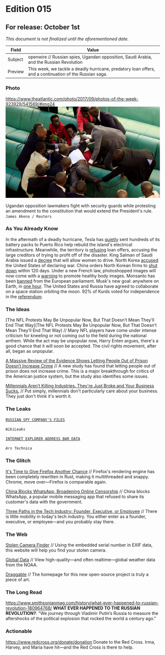 # Edition 015

## For release: October 1st

_This document is not finalized until the aforementioned date._

| Field | Value |
| ----- | ----- |
| Subject | openwire // Russian spies, Ugandan opposition, Saudi Arabia, and the Russian Revolution |
| Preview | This week, we tackle a deadly hurricane, predatory loan offers, and a continuation of the Russian saga. |

### Photo

https://www.theatlantic.com/photo/2017/09/photos-of-the-week-923929/541569/#img24
![uganda.jpg](uganda.jpg)

Ugandan opposition lawmakers fight with security guards while protesting an amendment to the constitution that would extend the President's rule.
`James Akena / Reuters`

### As You Already Know
In the aftermath of a deadly hurricane, Tesla has [quietly](https://www.ecowatch.com/tesla-batteries-puerto-rico-2490950539.html) sent hundreds of its battery packs to Puerto Rico help rebuild the island's electrical infrastructure. Meanwhile, the territory is [refusing](https://theintercept.com/2017/09/28/puerto-rico-rejects-loan-offers-accusing-hedge-funds-of-trying-to-profit-off-hurricanes/) loan offers, accusing the large creditors of trying to profit off of the disaster. King Salman of Saudi Arabia issued a [decree](https://english.alarabiya.net/en/News/gulf/2017/09/26/Saudi-Arabia-King-Salman-orders-driving-licenses-for-women.html) that will allow women to drive. North Korea [accused](http://www.bbc.com/news/world-asia-41391978) the United States of declaring war. China orders North Korean firms to [shut down](http://english.yonhapnews.co.kr/northkorea/2017/09/28/0401000000AEN20170928012000315.html) within 120 days. Under a new French law, photoshopped images will now come with a [warning](http://www.telegraph.co.uk/news/2017/09/30/photoshopped-images-come-warning-new-french-law/) to promote healthy body images. Monsanto has been [banned](https://www.theguardian.com/environment/2017/sep/28/monsanto-banned-from-european-parliament) from the European parliament. Musk's new goal: anywhere on Earth, in [one hour](https://www.bloomberg.com/news/articles/2017-09-29/elon-musk-s-new-vision-anywhere-on-earth-in-under-one-hour). The United States and Russia have agreed to collaborate on a space station orbiting the moon. 92% of Kurds voted for independence in the [referendum](https://www.haaretz.com/middle-east-news/iraq/1.814639).

### The Ideas

[The NFL Protests May Be Unpopular Now, But That Doesn’t Mean They’ll End That Way](The NFL Protests May Be Unpopular Now, But That Doesn’t Mean They’ll End That Way) // Many NFL players have come under intense criticism for kneeling or not coming out to the field during the national anthem. While the act may be unpopular now, Harry Enten argues, there's a good chance that it will soon be accepted. The civil rights movement, after all, began as unpopular.

[A Massive Review of the Evidence Shows Letting People Out of Prison Doesn’t Increase Crime](https://www.vox.com/policy-and-politics/2017/9/25/16340782/study-mass-incarceration) // A new study has found that letting people out of prison does not increase crime. This is a major breakthrough for critics of the American justice system, but the study also identifies some issues.

[Millennials Aren’t Killing Industries. They're Just Broke and Your Business Sucks.](https://tech.co/millennials-killing-broke-business-sucks-2017-09#.Wci27n8bsI0.facebook) // Put simply, millennials don't particularly care about your business. They just don't think it's worth it.

### The Leaks

[`RUSSIAN SPY COMPANY'S FILES`](https://wikileaks.org/spyfiles/russia/)

*`WikiLeaks`*

[`INTERNET EXPLORER ADDRESS BAR DATA`](https://arstechnica.com/information-technology/2017/09/bug-in-fully-patched-internet-explorer-leaks-text-in-address-bar/)

*`Ars Technica`*

### The Glitch
[It's Time to Give Firefox Another Chance](https://techcrunch.com/2017/09/29/its-time-to-give-firefox-another-chance/) // Firefox's rendering engine has been completely rewritten in Rust, making it multithreaded and snappy. Chrome, move over—Firefox is comparable again.

[China Blocks WhatsApp, Broadening Online Censorship](https://www.nytimes.com/2017/09/25/business/china-whatsapp-blocked.html?mcubz=3&_r=0) // China blocks WhatsApp, a popular mobile messaging app that refused to share its customer's data with the government.

[Three Paths in the Tech Industry: Founder, Executive, or Employee](https://blog.ycombinator.com/three-paths-in-the-tech-industry-founder-executive-or-employee/) // There is little mobility in today's tech industry. You either enter as a founder, executive, or employee—and you probably stay there.

### The Web

[Stolen Camera Finder](http://www.stolencamerafinder.com/) // Using the embedded serial number in EXIF data, this website will help you find your stolen camera.

[Global Data](https://www.nnvl.noaa.gov/view/globaldata.html#TRUE) // View high-quality—and often realtime—global weather data from the NOAA.

[Draggable](https://shopify.github.io/draggable/) // The homepage for this new open-source project is truly a piece of art.

### The Long Read
https://www.smithsonianmag.com/history/what-ever-happened-to-russian-revolution-180964768/ **WHAT EVER HAPPENED TO THE RUSSIAN REVOLUTION?**: "We journey through Vladimir Putin’s Russia to measure the aftershocks of the political explosion that rocked the world a century ago."

### Actionable
https://www.redcross.org/donate/donation Donate to the Red Cross. Irma, Harvey, and Maria have hit—and the Red Cross is there to help.
